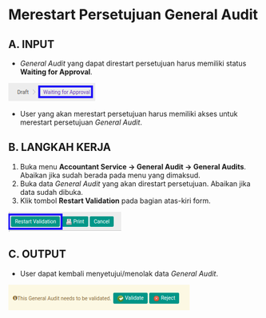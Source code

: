 # Merestart Persetujuan General Audit

## A. INPUT

* *General Audit* yang dapat direstart persetujuan harus memiliki status **Waiting for Approval**.

![](../../img/general-audit/status-waiting-for-approval.png)

* User yang akan merestart persetujuan harus memiliki akses untuk merestart persetujuan *General Audit*.

## B. LANGKAH KERJA

1. Buka menu **Accountant Service -> General Audit -> General Audits**. Abaikan jika sudah berada pada menu yang dimaksud.
2. Buka data *General Audit* yang akan direstart persetujuan. Abaikan jika data sudah dibuka.
3. Klik tombol **Restart Validation** pada bagian atas-kiri form.

![](../../img/general-audit/tombol-restart-validation.png)

## C. OUTPUT

* User dapat kembali menyetujui/menolak data *General Audit*.

![](../../img/general-audit/output-restart-persetujuan.png)
